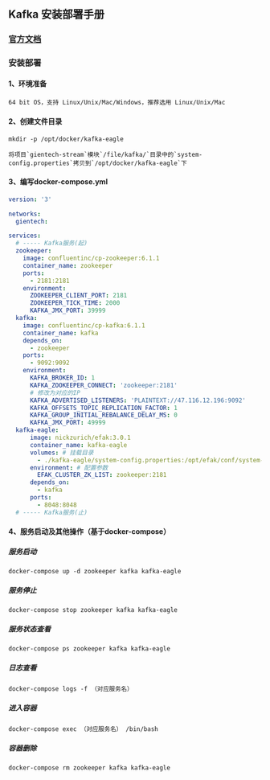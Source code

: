 ## Kafka 安装部署手册

### [官方文档](https://kafka.apache.org/documentation/)

### 安装部署

#### 1、环境准备

```
64 bit OS，支持 Linux/Unix/Mac/Windows，推荐选用 Linux/Unix/Mac
```

#### 2、创建文件目录

```
mkdir -p /opt/docker/kafka-eagle
```

```
将项目`gientech-stream`模块`/file/kafka/`目录中的`system-config.properties`拷贝到`/opt/docker/kafka-eagle`下
```

#### 3、编写docker-compose.yml

```yml
version: '3'

networks:
  gientech:

services:
  # ----- Kafka服务(起)
  zookeeper:
    image: confluentinc/cp-zookeeper:6.1.1
    container_name: zookeeper
    ports:
      - 2181:2181
    environment:
      ZOOKEEPER_CLIENT_PORT: 2181
      ZOOKEEPER_TICK_TIME: 2000
      KAFKA_JMX_PORT: 39999
  kafka:
    image: confluentinc/cp-kafka:6.1.1
    container_name: kafka
    depends_on:
      - zookeeper
    ports:
      - 9092:9092
    environment:
      KAFKA_BROKER_ID: 1
      KAFKA_ZOOKEEPER_CONNECT: 'zookeeper:2181'
      # 修改为对应的IP
      KAFKA_ADVERTISED_LISTENERS: 'PLAINTEXT://47.116.12.196:9092'
      KAFKA_OFFSETS_TOPIC_REPLICATION_FACTOR: 1
      KAFKA_GROUP_INITIAL_REBALANCE_DELAY_MS: 0
      KAFKA_JMX_PORT: 49999
  kafka-eagle:
      image: nickzurich/efak:3.0.1
      container_name: kafka-eagle
      volumes: # 挂载目录
        - ./kafka-eagle/system-config.properties:/opt/efak/conf/system-config.properties
      environment: # 配置参数
        EFAK_CLUSTER_ZK_LIST: zookeeper:2181
      depends_on:
        - kafka
      ports:
        - 8048:8048
  # ----- Kafka服务(止)
```

#### 4、服务启动及其他操作（基于docker-compose）

##### 服务启动

```
docker-compose up -d zookeeper kafka kafka-eagle
```

##### 服务停止

```
docker-compose stop zookeeper kafka kafka-eagle
```

##### 服务状态查看

```
docker-compose ps zookeeper kafka kafka-eagle
```

##### 日志查看

```
docker-compose logs -f （对应服务名）
```

##### 进入容器

```
docker-compose exec （对应服务名） /bin/bash
```

##### 容器删除

```
docker-compose rm zookeeper kafka kafka-eagle
```

